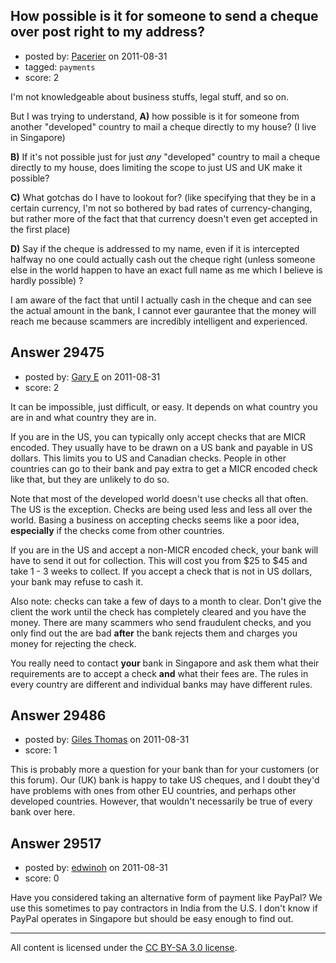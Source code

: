 ## How possible is it for someone to send a cheque over post right to my address?

- posted by: [Pacerier](https://stackexchange.com/users/-1/10334-pacerier) on 2011-08-31
- tagged: `payments`
- score: 2


I'm not knowledgeable about business stuffs, legal stuff, and so on.

But I was trying to understand,  **A)** how possible is it for someone from another "developed" country to mail a cheque directly to my house? (I live in Singapore)

**B)** If it's not possible just for just *any* "developed" country to mail a cheque directly to my house, does limiting the scope to just US and UK make it possible?

**C)** What gotchas do I have to lookout for? (like specifying that they be in a certain currency, I'm not so bothered by bad rates of currency-changing, but rather more of the fact that that currency doesn't even get accepted in the first place)

**D)** Say if the cheque is addressed to my name, even if it is intercepted halfway no one could actually cash out the cheque right (unless someone else in the world happen to have an exact full name as me which I believe is hardly possible) ?

I am aware of the fact that until I actually cash in the cheque and can see the actual amount in the bank, I cannot ever gaurantee that the money will reach me because scammers are incredibly intelligent and experienced.


## Answer 29475

- posted by: [Gary E](https://stackexchange.com/users/-1/2587-gary-e) on 2011-08-31
- score: 2

It can be impossible, just difficult, or easy. It depends on what country you are in and what country they are in.

If you are in the US, you can typically only accept checks that are MICR encoded. They usually have to be drawn on a US bank and payable in US dollars. This limits you to US and Canadian checks. People in other countries can go to their bank and pay extra to get a MICR encoded check like that, but they are unlikely to do so.

Note that most of the developed world doesn't use checks all that often. The US is the exception. Checks are being used less and less all over the world. Basing a business on accepting checks seems like a poor idea, **especially** if the checks come from other countries.

If you are in the US and accept a non-MICR encoded check, your bank will have to send it out for collection. This will cost you from $25 to $45 and take 1 - 3 weeks to collect. If you accept a check that is not in US dollars, your bank may refuse to cash it.
 
Also note: checks can take a few of days to a month to clear. Don't give the client the work until the check has completely cleared and you have the money. There are many scammers who send fraudulent checks, and you only find out the are bad **after** the bank rejects them and charges you money for rejecting the check.

You really need to contact **your** bank in Singapore and ask them what their requirements are to accept a check **and** what their fees are. The rules in every country are different and individual banks may have different rules.



## Answer 29486

- posted by: [Giles Thomas](https://stackexchange.com/users/-1/1547-giles-thomas) on 2011-08-31
- score: 1

This is probably more a question for your bank than for your customers (or this forum).  Our (UK) bank is happy to take US cheques, and I doubt they'd have problems with ones from other EU countries, and perhaps other developed countries.  However, that wouldn't necessarily be true of every bank over here.


## Answer 29517

- posted by: [edwinoh](https://stackexchange.com/users/-1/1598-edwinoh) on 2011-08-31
- score: 0

Have you considered taking an alternative form of payment like PayPal?  We use this sometimes to pay contractors in India from the U.S. I don't know if PayPal operates in Singapore but should be easy enough to find out.



---

All content is licensed under the [CC BY-SA 3.0 license](https://creativecommons.org/licenses/by-sa/3.0/).

